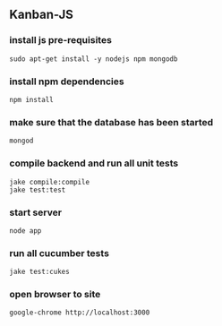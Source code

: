 ## Kanban-JS

### install js pre-requisites
    sudo apt-get install -y nodejs npm mongodb

### install npm dependencies
    npm install

### make sure that the database has been started
    mongod

### compile backend and run all unit tests
    jake compile:compile
    jake test:test

### start server
    node app

### run all cucumber tests
    jake test:cukes

### open browser to site
    google-chrome http://localhost:3000


